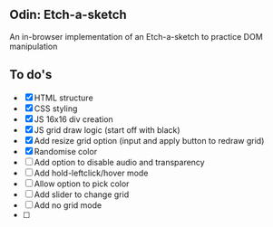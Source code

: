 ## Odin: Etch-a-sketch

An in-browser implementation of an Etch-a-sketch to practice DOM manipulation

## To do's

- [X] HTML structure
- [X] CSS styling
- [X] JS 16x16 div creation
- [X] JS grid draw logic (start off with black)
- [X] Add resize grid option (input and apply button to redraw grid)
- [X] Randomise color
- [ ] Add option to disable audio and transparency
- [ ] Add hold-leftclick/hover mode
- [ ] Allow option to pick color
- [ ] Add slider to change grid
- [ ] Add no grid mode
- [ ] 
